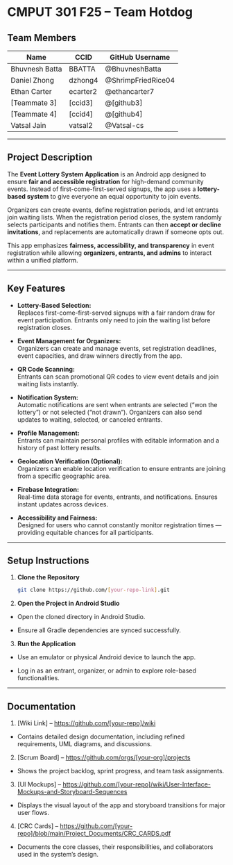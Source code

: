 # **CMPUT 301 F25 – Team Hotdog**

## **Team Members**

| Name | CCID | GitHub Username |
|------|------|-----------------|
| Bhuvnesh Batta | BBATTA | @BhuvneshBatta|
| Daniel Zhong | dzhong4 | @ShrimpFriedRice04|
| Ethan Carter | ecarter2 | @ethancarter7 |
| [Teammate 3] | [ccid3] | @[github3] |
| [Teammate 4] | [ccid4] | @[github4] |
| Vatsal Jain | vatsal2 | @Vatsal-cs |

---

## **Project Description**

The **Event Lottery System Application** is an Android app designed to ensure **fair and accessible registration** for high-demand community events. Instead of first-come-first-served signups, the app uses a **lottery-based system** to give everyone an equal opportunity to join events.  

Organizers can create events, define registration periods, and let entrants join waiting lists. When the registration period closes, the system randomly selects participants and notifies them. Entrants can then **accept or decline invitations**, and replacements are automatically drawn if someone opts out.  

This app emphasizes **fairness, accessibility, and transparency** in event registration while allowing **organizers, entrants, and admins** to interact within a unified platform.

---

## **Key Features**

- **Lottery-Based Selection:**  
  Replaces first-come-first-served signups with a fair random draw for event participation. Entrants only need to join the waiting list before registration closes.

- **Event Management for Organizers:**  
  Organizers can create and manage events, set registration deadlines, event capacities, and draw winners directly from the app.

- **QR Code Scanning:**  
  Entrants can scan promotional QR codes to view event details and join waiting lists instantly.

- **Notification System:**  
  Automatic notifications are sent when entrants are selected (“won the lottery”) or not selected (“not drawn”). Organizers can also send updates to waiting, selected, or canceled entrants.

- **Profile Management:**  
  Entrants can maintain personal profiles with editable information and a history of past lottery results.

- **Geolocation Verification (Optional):**  
  Organizers can enable location verification to ensure entrants are joining from a specific geographic area.

- **Firebase Integration:**  
  Real-time data storage for events, entrants, and notifications. Ensures instant updates across devices.

- **Accessibility and Fairness:**  
  Designed for users who cannot constantly monitor registration times — providing equitable chances for all participants.

---

## **Setup Instructions**

1. **Clone the Repository**
   ```bash
   git clone https://github.com/[your-repo-link].git

2. **Open the Project in Android Studio**

- Open the cloned directory in Android Studio.

- Ensure all Gradle dependencies are synced successfully.

3. **Run the Application**

- Use an emulator or physical Android device to launch the app.

- Log in as an entrant, organizer, or admin to explore role-based functionalities.

---

## **Documentation**

1. [Wiki Link] – https://github.com/[your-repo]/wiki

- Contains detailed design documentation, including refined requirements, UML diagrams, and discussions.

2. [Scrum Board] – https://github.com/orgs/[your-org]/projects

- Shows the project backlog, sprint progress, and team task assignments.

3. [UI Mockups] – https://github.com/[your-repo]/wiki/User-Interface-Mockups-and-Storyboard-Sequences

- Displays the visual layout of the app and storyboard transitions for major user flows.

4. [CRC Cards] – https://github.com/[your-repo]/blob/main/Project_Documents/CRC_CARDS.pdf

- Documents the core classes, their responsibilities, and collaborators used in the system’s design.
